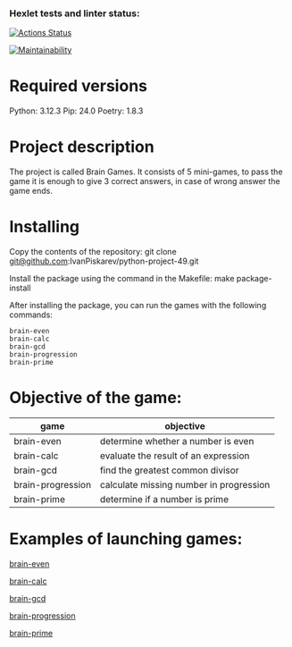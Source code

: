 ### Hexlet tests and linter status:
[![Actions Status](https://github.com/i-pichurov/python-project-49/actions/workflows/hexlet-check.yml/badge.svg)](https://github.com/i-pichurov/python-project-49/actions)

[![Maintainability](https://api.codeclimate.com/v1/badges/cd803b9c7553801c9614/maintainability)](https://codeclimate.com/github/i-pichurov/python-project-49/maintainability)

# Required versions

Python: 3.12.3
Pip: 24.0
Poetry: 1.8.3

# Project description

The project is called Brain Games. It consists of 5 mini-games, to pass the game it is enough to give 3 correct answers, in case of wrong answer the game ends.

# Installing

Copy the contents of the repository:
    git clone git@github.com:IvanPiskarev/python-project-49.git

Install the package using the command in the Makefile:
    make package-install

After installing the package, you can run the games with the following commands:

    brain-even
    brain-calc
    brain-gcd
    brain-progression
    brain-prime

# Objective of the game: 

|game  | objective  |
| ------------ | ------------ |
|brain-even   | determine whether a number is even  |
| brain-calc   |  evaluate the result of an expression |
| brain-gcd  | find the greatest common divisor  |
|    brain-progression |  calculate missing number in progression |
|    brain-prime |  determine if a number is prime |

# **Examples of launching games:**

[brain-even](https://asciinema.org/a/2c0blmgM1s3Q97g5OSOs84OXg)

[brain-calc](https://asciinema.org/a/ThihrueNO0Bzev4H8Te9f2KaG)

[brain-gcd](https://asciinema.org/a/oEC1gC2yAwCBCy8yl61JJJOn6)

[brain-progression](https://asciinema.org/a/2m7D2Kd6VAZAXLQkMWlvA9QFW)

[brain-prime](https://asciinema.org/a/xMEYmVoneD1hVP6elfxkHO4Kw)